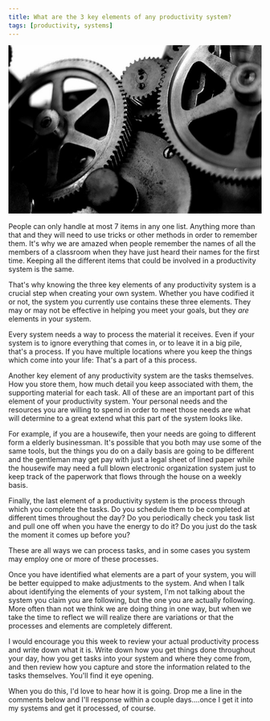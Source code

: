 ```yaml
---
title: What are the 3 key elements of any productivity system?
tags: [productivity, systems]
---
```

![Gears][image]

People can only handle at most 7 items in any one list. Anything more than that and they will need to use tricks or other methods in order to remember them. It's why we are amazed when people remember the names of all the members of a classroom when they have just heard their names for the first time. Keeping all the different items that could be involved in a productivity system is the same.

That's why knowing the three key elements of any productivity system is a crucial step when creating your own system. Whether you have codified it or not, the system you currently use contains these three elements. They may or may not be effective in helping you meet your goals, but they _are_ elements in your system.

Every system needs a way to process the material it receives. Even if your system is to ignore everything that comes in, or to leave it in a big pile, that's a process. If you have multiple locations where you keep the things which come into your life: That's a part of a this process.

Another key element of any productivity system are the tasks themselves. How you store them, how much detail you keep associated with them, the supporting material for each task. All of these are an important part of this element of your productivity system. Your personal needs and the resources you are willing to spend in order to meet those needs are what will determine to a great extend what this part of the system looks like.

For example, if you are a housewife, then your needs are going to different form a elderly businessman. It's possible that you both may use some of the same tools, but the things you do on a daily basis are going to be different and the gentleman may get pay with just a legal sheet of lined paper while the housewife may need a full blown electronic organization system just to keep track of the paperwork that flows through the house on a weekly basis.

Finally, the last element of a productivity system is the process through which you complete the tasks. Do you schedule them to be completed at different times throughout the day? Do you periodically check you task list and pull one off when you have the energy to do it? Do you just do the task the moment it comes up before you?

These are all ways we can process tasks, and in some cases you system may employ one or more of these processes.

Once you have identified what elements are a part of your system, you will be better equipped to make adjustments to the system. And when I talk about identifying the elements of your system, I'm not talking about the system you claim you are following, but the one you are actually following. More often than not we think we are doing thing in one way, but when we take the time to reflect we will realize there are variations or that the processes and elements are completely different.

I would encourage you this week to review your actual productivity process and write down what it is. Write down how you get things done throughout your day,  how you get tasks into your system and where they come from, and then review how you capture and store the information related to the tasks themselves. You'll find it eye opening.

When you do this, I'd love to hear how it is going. Drop me a line in the comments below and I'll response within a couple days....once I get it into my systems and get it processed, of course.

[image]: /images/post_images/gears.jpg
